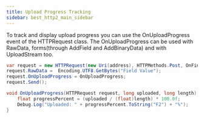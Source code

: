 ```yaml
---
title: Upload Progress Tracking
sidebar: best_http2_main_sidebar
---
```


To track and display upload progress you can use the OnUploadProgress event of the HTTPRequest class. The OnUploadProgress can be used with RawData, forms(through AddField and AddBinaryData) and with UploadStream too.

```csharp
var request = new HTTPRequest(new Uri(address), HTTPMethods.Post, OnFinished);
request.RawData =  Encoding.UTF8.GetBytes("Field Value");
request.OnUploadProgress = OnUploadProgress;
request.Send();

void OnUploadProgress(HTTPRequest request, long uploaded, long length) {
	float progressPercent = (uploaded / (float)length) * 100.0f;
	Debug.Log("Uploaded: " + progressPercent.ToString("F2") + "%");
}
```